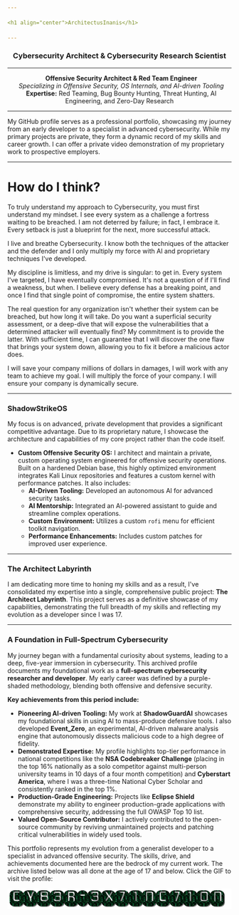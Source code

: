 ```yaml
---

<h1 align="center">ArchitectusInanis</h1>

---
```


<h3 align="center">Cybersecurity Architect & Cybersecurity Research Scientist</h3>

---

<p align="center">
  <strong>Offensive Security Architect & Red Team Engineer</strong><br>
  <em>Specializing in Offensive Security, OS Internals, and AI-driven Tooling</em><br>
  <strong>Expertise:</strong> Red Teaming, Bug Bounty Hunting, Threat Hunting, AI Engineering, and Zero-Day Research
</p>

---

My GitHub profile serves as a professional portfolio, showcasing my journey from an early developer to a specialist in advanced cybersecurity. While my primary projects are private, they form a dynamic record of my skills and career growth. I can offer a private video demonstration of my proprietary work to prospective employers.

---

# How do I think?

To truly understand my approach to Cybersecurity, you must first understand my mindset. I see every system as a challenge a fortress waiting to be breached. I am not deterred by failure; in fact, I embrace it. Every setback is just a blueprint for the next, more successful attack.

I live and breathe Cybersecurity. I know both the techniques of the attacker and the defender and I only multiply my force with AI and proprietary techniques I've developed.

My discipline is limitless, and my drive is singular: to get in. Every system I've targeted, I have eventually compromised. It's not a question of if I'll find a weakness, but when. I believe every defense has a breaking point, and once I find that single point of compromise, the entire system shatters.

The real question for any organization isn't whether their system can be breached, but how long it will take. Do you want a superficial security assessment, or a deep-dive that will expose the vulnerabilities that a determined attacker will eventually find? My commitment is to provide the latter. With sufficient time, I can guarantee that I will discover the one flaw that brings your system down, allowing you to fix it before a malicious actor does.

I will save your company millions of dollars in damages, I will work with any team to achieve my goal. I will multiply the force of your company. I will ensure your company is dynamically secure.

---

### ShadowStrikeOS

My focus is on advanced, private development that provides a significant competitive advantage. Due to its proprietary nature, I showcase the architecture and capabilities of my core project rather than the code itself.

* **Custom Offensive Security OS:** I architect and maintain a private, custom operating system engineered for offensive security operations. Built on a hardened Debian base, this highly optimized environment integrates Kali Linux repositories and features a custom kernel with performance patches. It also includes:
    * **AI-Driven Tooling:** Developed an autonomous AI for advanced security tasks.
    * **AI Mentorship:** Integrated an AI-powered assistant to guide and streamline complex operations.
    * **Custom Environment:** Utilizes a custom `rofi` menu for efficient toolkit navigation.
    * **Performance Enhancements:** Includes custom patches for improved user experience.

---

### The Architect Labyrinth

I am dedicating more time to honing my skills and as a result, I've consolidated my expertise into a single, comprehensive public project: **The Architect Labyrinth**. This project serves as a definitive showcase of my capabilities, demonstrating the full breadth of my skills and reflecting my evolution as a developer since I was 17.

---

### A Foundation in Full-Spectrum Cybersecurity

My journey began with a fundamental curiosity about systems, leading to a deep, five-year immersion in cybersecurity. This archived profile documents my foundational work as a **full-spectrum cybersecurity researcher and developer**. My early career was defined by a purple-shaded methodology, blending both offensive and defensive security.

**Key achievements from this period include:**

* **Pioneering AI-driven Tooling:** My work at **ShadowGuardAI** showcases my foundational skills in using AI to mass-produce defensive tools. I also developed **Event_Zero**, an experimental, AI-driven malware analysis engine that autonomously dissects malicious code to a high degree of fidelity.
* **Demonstrated Expertise:** My profile highlights top-tier performance in national competitions like the **NSA Codebreaker Challenge** (placing in the top 16% nationally as a solo competitor against multi-person university teams in 10 days of a four month competition) and **Cyberstart America**, where I was a three-time National Cyber Scholar and consistently ranked in the top 1%.
* **Production-Grade Engineering:** Projects like **Eclipse Shield** demonstrate my ability to engineer production-grade applications with comprehensive security, addressing the full OWASP Top 10 list.
* **Valued Open-Source Contributor:** I actively contributed to the open-source community by reviving unmaintained projects and patching critical vulnerabilities in widely used tools.

This portfolio represents my evolution from a generalist developer to a specialist in advanced offensive security. The skills, drive, and achievements documented here are the bedrock of my current work. The archive listed below was all done at the age of 17 and below. Click the GIF to visit the profile:

<p align="center">
  <a href="https://github.com/CY83R-3X71NC710N" target="_blank" rel="noopener noreferrer">
    <img src="https://raw.githubusercontent.com/ArchitectusInanis/ArchitectusInanis/main/cy83r-3x71nc710n-text.gif" alt="CY83R-3X71NC710N Archive">
  </a>
</p>
